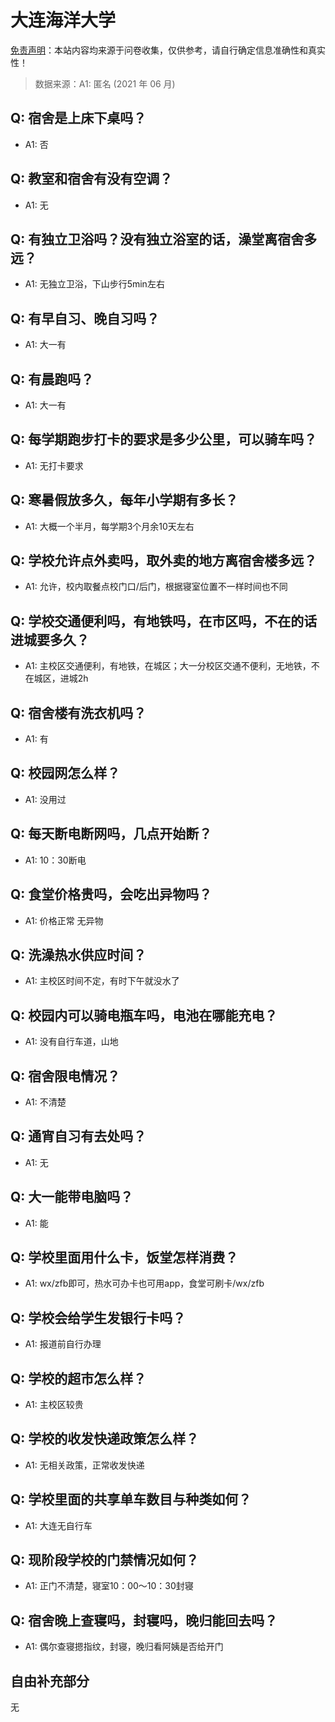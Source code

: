 # 大连海洋大学

[免责声明](https://colleges.chat/#_3)：本站内容均来源于问卷收集，仅供参考，请自行确定信息准确性和真实性！

> 数据来源：A1: 匿名 (2021 年 06 月)

## Q: 宿舍是上床下桌吗？

- A1: 否

## Q: 教室和宿舍有没有空调？

- A1: 无

## Q: 有独立卫浴吗？没有独立浴室的话，澡堂离宿舍多远？

- A1: 无独立卫浴，下山步行5min左右

## Q: 有早自习、晚自习吗？

- A1: 大一有

## Q: 有晨跑吗？

- A1: 大一有

## Q: 每学期跑步打卡的要求是多少公里，可以骑车吗？

- A1: 无打卡要求

## Q: 寒暑假放多久，每年小学期有多长？

- A1: 大概一个半月，每学期3个月余10天左右

## Q: 学校允许点外卖吗，取外卖的地方离宿舍楼多远？

- A1: 允许，校内取餐点校门口/后门，根据寝室位置不一样时间也不同

## Q: 学校交通便利吗，有地铁吗，在市区吗，不在的话进城要多久？

- A1: 主校区交通便利，有地铁，在城区；大一分校区交通不便利，无地铁，不在城区，进城2h

## Q: 宿舍楼有洗衣机吗？

- A1: 有

## Q: 校园网怎么样？

- A1: 没用过

## Q: 每天断电断网吗，几点开始断？

- A1: 10：30断电

## Q: 食堂价格贵吗，会吃出异物吗？

- A1: 价格正常 无异物

## Q: 洗澡热水供应时间？

- A1: 主校区时间不定，有时下午就没水了

## Q: 校园内可以骑电瓶车吗，电池在哪能充电？

- A1: 没有自行车道，山地

## Q: 宿舍限电情况？

- A1: 不清楚

## Q: 通宵自习有去处吗？

- A1: 无

## Q: 大一能带电脑吗？

- A1: 能

## Q: 学校里面用什么卡，饭堂怎样消费？

- A1: wx/zfb即可，热水可办卡也可用app，食堂可刷卡/wx/zfb

## Q: 学校会给学生发银行卡吗？

- A1: 报道前自行办理

## Q: 学校的超市怎么样？

- A1: 主校区较贵

## Q: 学校的收发快递政策怎么样？

- A1: 无相关政策，正常收发快递

## Q: 学校里面的共享单车数目与种类如何？

- A1: 大连无自行车

## Q: 现阶段学校的门禁情况如何？

- A1: 正门不清楚，寝室10：00～10：30封寝

## Q: 宿舍晚上查寝吗，封寝吗，晚归能回去吗？

- A1: 偶尔查寝摁指纹，封寝，晚归看阿姨是否给开门

## 自由补充部分

无